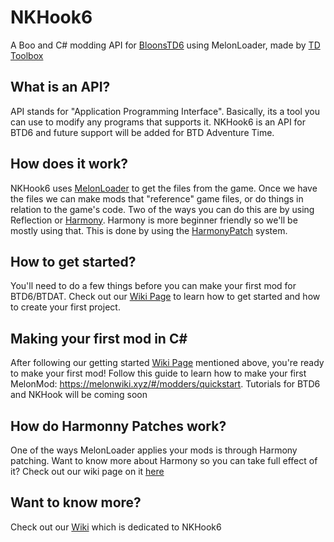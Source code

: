 # NKHook6
A Boo and C# modding API for [BloonsTD6](https://btd6.com/) using MelonLoader, made by [TD Toolbox](https://github.com/TDToolbox)



## What is an API?
API stands for "Application Programming Interface". Basically, its a tool you can use to modify any programs that supports it. NKHook6 is an API for BTD6 and future support will be added for BTD Adventure Time.



## How does it work?
NKHook6 uses [MelonLoader](https://melonwiki.xyz/#/) to get the files from the game. Once we have the files we can make mods that "reference" game files, or do things in relation to the game's code. Two of the ways you can do this are by using Reflection or [Harmony](https://harmony.pardeike.net/index.html). Harmony is more beginner friendly so we'll be mostly using that. This is done by using the [HarmonyPatch](https://harmony.pardeike.net/articles/patching.html) system. 



## How to get started?
You'll need to do a few things before you can make your first mod for BTD6/BTDAT. Check out our [Wiki Page](https://github.com/TDToolbox/BTD-Docs/blob/master/Unity%20Engine/MelonLoader/How%20to%20create%20Visual%20Studio%20project.md) to learn how to get started and how to create your first project.



## Making your first mod in C#
After following our getting started [Wiki Page](https://github.com/TDToolbox/BTD-Docs/blob/master/Unity%20Engine/MelonLoader/How%20to%20create%20Visual%20Studio%20project.md) mentioned above, you're ready to make your first mod! Follow this guide to learn how to make your first MelonMod: https://melonwiki.xyz/#/modders/quickstart. Tutorials for BTD6 and NKHook will be coming soon


## How do Harmonny Patches work?
One of the ways MelonLoader applies your mods is through Harmony patching. Want to know more about Harmony so you can take full effect of it? Check out our wiki page on it [here](https://github.com/TDToolbox/BTD-Docs/blob/master/Unity%20Engine/MelonLoader/Harmony%20Patching.md)

## Want to know more?
Check out our [Wiki](https://github.com/TDToolbox/BTD-Docs/tree/master/Unity%20Engine/Btd6/NKHook6) which is dedicated to NKHook6
